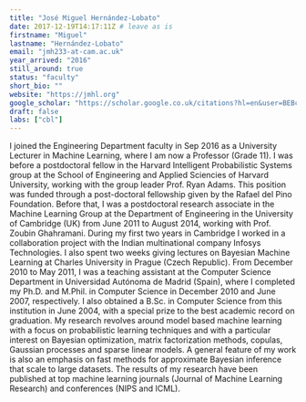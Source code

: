 ```yaml
---
title: "José Miguel Hernández-Lobato"
date: 2017-12-19T14:17:11Z # leave as is
firstname: "Miguel"
lastname: "Hernández-Lobato"
email: "jmh233-at-cam.ac.uk"
year_arrived: "2016"
still_around: true
status: "faculty"
short_bio: ""
website: "https://jmhl.org"
google_scholar: "https://scholar.google.co.uk/citations?hl=en&user=BEBccCQAAAAJ"
draft: false
labs: ["cbl"]
---
```


I joined the Engineering Department faculty in Sep 2016 as a University Lecturer in Machine Learning, where I am now a Professor (Grade 11). I was before a postdoctoral fellow in the Harvard Intelligent Probabilistic Systems group at the School of Engineering and Applied Sciencies of Harvard University, working with the group leader Prof. Ryan Adams. This position was funded through a post-doctoral fellowship given by the Rafael del Pino Foundation. Before that, I was a postdoctoral research associate in the Machine Learning Group at the Department of Engineering in the University of Cambridge (UK) from June 2011 to August 2014, working with Prof. Zoubin Ghahramani. During my first two years in Cambridge I worked in a collaboration project with the Indian multinational company Infosys Technologies. I also spent two weeks giving lectures on Bayesian Machine Learning at Charles University in Prague (Czech Republic). From December 2010 to May 2011, I was a teaching assistant at the Computer Science Department in Universidad Autónoma de Madrid (Spain), where I completed my Ph.D. and M.Phil. in Computer Science in December 2010 and June 2007, respectively. I also obtained a B.Sc. in Computer Science from this institution in June 2004, with a special prize to the best academic record on graduation. My research revolves around model based machine learning with a focus on probabilistic learning techniques and with a particular interest on Bayesian optimization, matrix factorization methods, copulas, Gaussian processes and sparse linear models. A general feature of my work is also an emphasis on fast methods for approximate Bayesian inference that scale to large datasets. The results of my research have been published at top machine learning journals (Journal of Machine Learning Research) and conferences (NIPS and ICML).